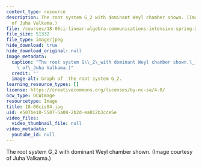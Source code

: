```yaml
---
content_type: resource
description: The root system G_2 with dominant Weyl chamber shown. (Image courtesy
  of Juha Valkama.)
file: /courses/18-06ci-linear-algebra-communications-intensive-spring-2004/e507be1055075a082b2dea012b3cce5e_18-06cis04.jpg
file_size: 51332
file_type: image/jpeg
hide_download: true
hide_download_original: null
image_metadata:
  caption: "The root system G\\_2\_with dominant Weyl chamber shown.\_(Image courtesy\
    \ of\_Juha Valkama.)"
  credit: ''
  image-alt: Graph of  the root system G_2.
learning_resource_types: []
license: https://creativecommons.org/licenses/by-nc-sa/4.0/
ocw_type: OCWImage
resourcetype: Image
title: 18-06cis04.jpg
uid: e507be10-5507-5a08-2b2d-ea012b3cce5e
video_files:
  video_thumbnail_file: null
video_metadata:
  youtube_id: null
---
```

The root system G_2 with dominant Weyl chamber shown. (Image courtesy of Juha Valkama.)